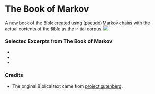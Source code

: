 # The Book of Markov
A new book of the Bible created using (pseudo) Markov chains with the actual contents of the Bible as the initial corpus.
![](https://i.imgur.com/zprWuBz.jpg)

### Selected Excerpts from The Book of Markov
*
*
*

### Credits
* The original Biblical text came from [project gutenberg](https://www.gutenberg.org/).